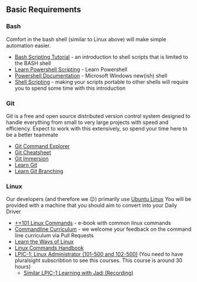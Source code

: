 ## Basic Requirements

### Bash

Comfort in the bash shell (similar to Linux above) will make simple automation easier.

- [Bash Scripting Tutorial](https://www.freecodecamp.org/news/bash-scripting-tutorial-linux-shell-script-and-command-line-for-beginners/) - an introduction to shell scripts that is limited to the BASH shell
- [Learn Powershell Scripting](https://www.guru99.com/powershell-tutorial.html) - Learn Powershell
- [Powershell Documentation](https://learn.microsoft.com/en-us/powershell/) - Microsoft Windows new(ish) shell
- [Shell Scripting](https://www.shellscript.sh/) - making your scripts portable to other shells will require you to spend some time with this introduction

### Git

Git is a free and open source distributed version control system designed to handle everything from small to very large projects with speed and efficiency. Expect to work with this extensively, so spend your time here to be a better teammate

- [Git Command Explorer](https://gitexplorer.com/)
- [Git Cheatsheet](https://cs.fyi/guide/git-cheatsheet)
- [Git Immersion](https://gitimmersion.com/index.html)
- [Learn Git](https://www.atlassian.com/git)
- [Learn Git Branching](https://learngitbranching.js.org/)

### Linux

Our developers (and therefore we :wink:) primarily use [Ubuntu Linux](https://www.ubuntu.com) You will be provided with a machine that you should aim to convert into your Daily Driver

- [++101 Linux Commands](https://github.com/bobbyiliev/101-linux-commands-ebook) - e-book with common linux commands
- [Commandline Curriculum](https://github.com/pulibrary/command_line_curriculum) - we welcome your feedback on the command line curriculum via Pull Requests
- [Learn the Ways of Linux](https://linuxjourney.com/)
- [Linux Commands Handbook](https://www.freecodecamp.org/news/the-linux-commands-handbook/)
- [LPIC-1: Linux Administrator (101-500 and 102-500)](https://app.pluralsight.com/paths/certificate/lpic-one) (You need to have pluralsight subscribtion to see this courses. This course is around 30 hours)
  - [Similar LPIC-1 Learning with Jadi (Recording)](https://www.youtube.com/watch?v=AKkNUvEHXhk&list=PLFOYXCPEqdNUU55Xvgst8wGTWnz_sd-cj)
